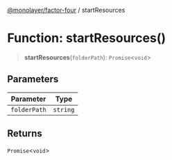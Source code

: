 [@monolayer/factor-four](../globals.md) / startResources

# Function: startResources()

> **startResources**(`folderPath`): `Promise`\<`void`\>

## Parameters

| Parameter | Type |
| ------ | ------ |
| `folderPath` | `string` |

## Returns

`Promise`\<`void`\>
